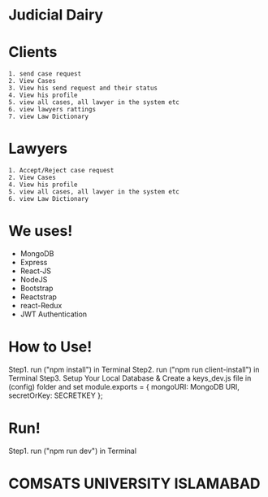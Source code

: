 # Judicial Dairy

# Clients
    1. send case request
    2. View Cases
    3. View his send request and their status
    4. View his profile
    5. view all cases, all lawyer in the system etc
    6. view lawyers rattings
    7. view Law Dictionary
# Lawyers
    1. Accept/Reject case request
    2. View Cases
    4. View his profile
    5. view all cases, all lawyer in the system etc
    6. view Law Dictionary

# We uses!
- MongoDB
- Express
- React-JS
- NodeJS
- Bootstrap
- Reactstrap
- react-Redux
- JWT Authentication


# How to Use!
  Step1. run ("npm install") in Terminal
  Step2. run ("npm run client-install") in Terminal
  Step3. Setup Your Local Database & Create a keys_dev.js file in (config) folder and set
      module.exports = {
        mongoURI: MongoDB URI,
	      secretOrKey: SECRETKEY
      }; 

# Run!
  Step1. run ("npm run dev") in Terminal


#   COMSATS UNIVERSITY ISLAMABAD